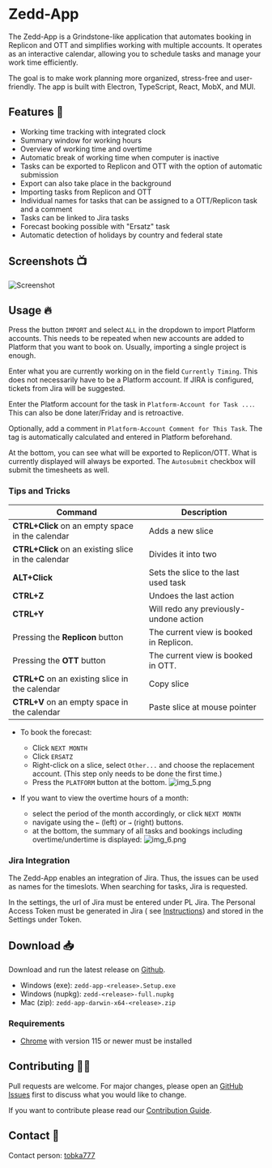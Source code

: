 # Zedd-App

The Zedd-App is a Grindstone-like application that automates booking in Replicon and OTT and simplifies working with
multiple
accounts. It operates as an interactive calendar, allowing you to schedule tasks and manage your work time efficiently.

The goal is to make work planning more organized, stress-free and user-friendly. The app is built with Electron,
TypeScript, React, MobX, and MUI.

## Features 📝

- Working time tracking with integrated clock
- Summary window for working hours
- Overview of working time and overtime
- Automatic break of working time when computer is inactive
- Tasks can be exported to Replicon and OTT with the option of automatic submission
- Export can also take place in the background
- Importing tasks from Replicon and OTT
- Individual names for tasks that can be assigned to a OTT/Replicon task and a comment
- Tasks can be linked to Jira tasks
- Forecast booking possible with "Ersatz" task
- Automatic detection of holidays by country and federal state

## Screenshots 📺

![Screenshot](screenshots/screenshot.png)

## Usage 🔥

Press the button `IMPORT` and select `ALL` in the dropdown to import Platform accounts. This needs to be repeated when
new accounts are added to Platform that you want to book on. Usually, importing a single project is enough.

Enter what you are currently working on in the field `Currently Timing`. This does not necessarily have to be a Platform
account.
If JIRA is configured, tickets from Jira will be suggested.

Enter the Platform account for the task in `Platform-Account for Task ...`. This can also be done later/Friday and is
retroactive.

Optionally, add a comment in `Platform-Account Comment for This Task`. The tag is automatically calculated and entered
in Platform beforehand.

At the bottom, you can see what will be exported to Replicon/OTT. What is currently displayed will always be exported.
The
`Autosubmit` checkbox will submit the timesheets as well.

### Tips and Tricks

| **Command**                                         | **Description**                         | 
|-----------------------------------------------------|-----------------------------------------|
| **CTRL+Click** on an empty space in the calendar    | Adds a new slice                        |
| **CTRL+Click** on an existing slice in the calendar | Divides it into two                     |
| **ALT+Click**                                       | Sets the slice to the last used task    |
| **CTRL+Z**                                          | Undoes the last action                  | 
| **CTRL+Y**                                          | Will redo any previously-undone action  |
| Pressing the **Replicon** button                    | The current view is booked in Replicon. | 
| Pressing the **OTT** button                         | The current view is booked in OTT.      | 
| **CTRL+C** on an existing slice in the calendar     | Copy slice                              | 
| **CTRL+V** on an empty space in the calendar        | Paste slice at mouse pointer            |

- To book the forecast:
  - Click `NEXT MONTH`
  - Click `ERSATZ`
  - Right-click on a slice, select `Other...` and choose the replacement account. (This step only needs to be done the
    first time.)
  - Press the `PLATFORM` button at the bottom.
    ![img_5.png](screenshots/img_5.png)

- If you want to view the overtime hours of a month:
  - select the period of the month accordingly, or click `NEXT
      MONTH`
  - navigate using the `←` (left) or `→` (right) buttons.
  - at the bottom, the summary of all tasks and bookings including overtime/undertime is displayed:
    ![img_6.png](screenshots/img_6.png)

### Jira Integration

The Zedd-App enables an integration of Jira. Thus, the issues can be used as names for the timeslots.
When searching for tasks, Jira is requested.

In the settings, the url of Jira must be entered under PL Jira.
The Personal Access Token must be generated in Jira (
see [Instructions](https://confluence.atlassian.com/enterprise/using-personal-access-tokens-1026032365.html)) and stored
in the Settings under Token.

## Download 📥

Download and run the latest release on [Github](https://github.com/tobka777/zedd2/releases/latest).

- Windows (exe): `zedd-app-<release>.Setup.exe`
- Windows (nupkg): `zedd-<release>-full.nupkg`
- Mac (zip): `zedd-app-darwin-x64-<release>.zip`

### Requirements

- [Chrome](https://www.google.com/chrome/de/download-chrome/) with version 115 or newer must be installed

## Contributing 👨‍🔧

Pull requests are welcome. For major changes, please open an [GitHub Issues](https://github.com/tobka777/zedd2/issues)
first to discuss what you would like to change.

If you want to contribute please read
our [Contribution Guide](https://github.com/tobka777/zedd2/blob/main/CONTRIBUTING.md).

## Contact 🙋

Contact person: [tobka777](https://github.com/tobka777)

